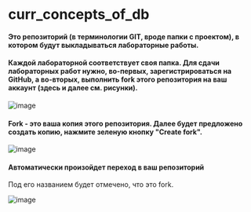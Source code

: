 # curr_concepts_of_db

#### Это репозиторий (в терминологии GIT, вроде папки с проектом), в котором будут выкладываться лабораторные работы.

#### Каждой лабораторной соответствует своя папка. Для сдачи лабораторных работ нужно, во-первых, зарегистрироваться на GitHub, а во-вторых, выполнить <b>fork</b> этого репозитория на ваш аккаунт (здесь и далее см. рисунки).

![image](https://github.com/olglukhikh/curr_concepts_of_db/assets/150754630/68e92469-26ae-4232-ad3c-722ae1f151ef)


#### Fork - это ваша копия этого репозитория. Далее будет предложено создать копию, нажмите зеленую кнопку "Create fork".

![image](https://github.com/olglukhikh/curr_concepts_of_db/assets/150754630/740723d8-b0a6-4a4a-8847-4cdbbb6cb8dd)


#### Автоматически произойдет переход в ваш репозиторий
Под его названием будет отмечено, что это fork.

![image](https://github.com/olglukhikh/curr_concepts_of_db/assets/150754630/6a905286-e129-4ec1-97fd-b8574934fb11)


